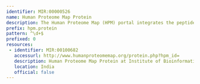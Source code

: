 ```yaml
---
identifier: MIR:00000526
name: Human Proteome Map Protein
description: The Human Proteome Map (HPM) portal integrates the peptide sequencing result from the draft map of the human proteome project. The project was based on LC-MS/MS by utilizing of high resolution and high accuracy Fourier transform mass spectrometry. The HPM contains direct evidence of translation of a number of protein products derived from human genes, based on peptide identifications of multiple organs/tissues and cell types from individuals with clinically defined healthy tissues. The HPM portal provides data on individual proteins, as well as on individual peptide spectra. This collection references proteins.
prefix: hpm.protein
pattern: ^\d+$
prefixed: 0
resources:
 - identifier: MIR:00100682
   accessurl: http://www.humanproteomemap.org/protein.php?hpm_id=
   description: Human Proteome Map Protein at Institute of Bioinformatics (Bangalore)
   location: India
   official: false
---
```


